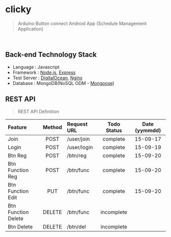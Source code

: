 # clicky
> Arduino Button connect Android App (Schedule Management Application)

&nbsp;

## Back-end Technology Stack
  
- Language : Javascript
- Framework : [Node.js](https://nodejs.org/), [Express](http://expressjs.com/)
- Test Server : [DigitalOcean](https://www.digitalocean.com/), [Nginx](http://nginx.org/)
- Database : MongoDB(NoSQL ODM - [Mongoose](http://mongoosejs.com/))

## REST API 
> REST API Definition

| Feature |	Method	| Request URL | Todo Status | Date (yymmdd) |
| :------------ |	:-------:	| :-----------------| :--------: | :----: |
| Join |	POST	| /user/join | complete | 15-09-17  |
| Login |	POST	| /user/login | complete | 15-09-19  |
| Btn Reg |	POST	| /btn/reg | complete | 15-09-20  |
| Btn Function Reg |	POST	| /btn/func | complete | 15-09-20  |
| Btn Function Edit |	PUT	| /btn/func | complete | 15-09-20  |
| Btn Function Delete |	DELETE	| /btn/func | incomplete |   |
| Btn Delete |	DELETE	| /btn/del | incomplete |   |